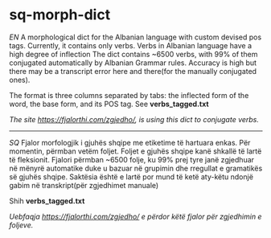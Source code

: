 # sq-morph-dict
_EN_
A morphological dict for the Albanian language with custom devised pos tags. Currently, it contains only verbs. Verbs in Albanian language have a high degree of inflection
The dict contains ~6500 verbs, with 99% of them conjugated automatically by Albanian Grammar rules. Accuracy is high but there may be a transcript error here and there(for the manually conjugated ones).

The format is three columns separated by tabs: the inflected form of the word, the base form, and its POS tag. 
See **verbs_tagged.txt**

_The site https://fjalorthi.com/zgjedho/, is using this dict to conjugate verbs._

----------------------------------------------------------------------------------------------------------------------------------------------------------
_SQ_
Fjalor morfologjik i gjuhës shqipe me etiketime të hartuara enkas. Për momentin, përmban vetëm foljet. Foljet e gjuhës shqipe kanë shkallë të lartë të fleksionit.
Fjalori përmban ~6500 folje, ku 99% prej tyre janë zgjedhuar në mënyrë automatike duke u bazuar në grupimin dhe rregullat e gramatikës së gjuhës shqipe. Saktësia është e lartë por mund të ketë aty-këtu ndonjë gabim në transkript(për zgjedhimet manuale)

Shih **verbs_tagged.txt**

_Uebfaqja https://fjalorthi.com/zgjedho/ e përdor këtë fjalor për zgjedhimin e foljeve._
